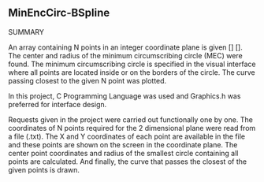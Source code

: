 ## MinEncCirc-BSpline


SUMMARY

An array containing N points in an integer coordinate plane is given [] []. The center and radius of the minimum circumscribing circle (MEC) were found. The minimum circumscribing circle is specified in the visual interface where all points are located inside or on the borders of the circle. The curve passing closest to the given N point was plotted.

In this project, C Programming Language was used and Graphics.h was preferred for interface design.

Requests given in the project were carried out functionally one by one. The coordinates of N points required for the 2 dimensional plane were read from a file (.txt). The X and Y coordinates of each point are available in the file and these points are shown on the screen in the coordinate plane.
The center point coordinates and radius of the smallest circle containing all points are calculated. And finally, the curve that passes the closest of the given points is drawn.
